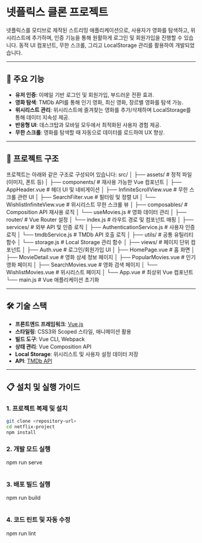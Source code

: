 # 넷플릭스 클론 프로젝트

넷플릭스를 모티브로 제작된 스트리밍 애플리케이션으로, 사용자가 영화를 탐색하고, 위시리스트에 추가하며, 인증 기능을 통해 원활하게 로그인 및 회원가입을 진행할 수 있습니다. 동적 UI 컴포넌트, 무한 스크롤, 그리고 LocalStorage 관리를 활용하여 개발되었습니다.

---

## 🚀 주요 기능
- **유저 인증**: 이메일 기반 로그인 및 회원가입, 부드러운 전환 효과.
- **영화 탐색**: TMDb API를 통해 인기 영화, 최신 영화, 장르별 영화를 탐색 가능.
- **위시리스트 관리**: 위시리스트에 즐겨찾는 영화를 추가/삭제하며 LocalStorage를 통해 데이터 지속성 제공.
- **반응형 UI**: 데스크탑과 모바일 모두에서 최적화된 사용자 경험 제공.
- **무한 스크롤**: 영화를 탐색할 때 자동으로 데이터를 로드하여 UX 향상.

---

## 📂 프로젝트 구조
프로젝트는 아래와 같은 구조로 구성되어 있습니다:
src/
│
├── assets/               # 정적 파일 (이미지, 폰트 등)
│
├── components/           # 재사용 가능한 Vue 컴포넌트
│   ├── AppHeader.vue          # 헤더 UI 및 네비게이션
│   ├── InfiniteScrollView.vue # 무한 스크롤 관련 UI
│   ├── SearchFilter.vue       # 필터링 및 정렬 UI
│   └── WishlistInfiniteView.vue # 위시리스트 무한 스크롤 뷰
│
├── composables/          # Composition API 재사용 로직
│   └── useMovies.js          # 영화 데이터 관리
│
├── router/               # Vue Router 설정
│   └── index.js             # 라우트 경로 및 컴포넌트 매핑
│
├── services/             # 외부 API 및 인증 로직
│   ├── AuthenticationService.js # 사용자 인증 로직
│   └── tmdbService.js         # TMDb API 호출 로직
│
├── utils/                # 공통 유틸리티 함수
│   └── storage.js           # Local Storage 관리 함수
│
├── views/                # 페이지 단위 컴포넌트
│   ├── Auth.vue             # 로그인/회원가입 UI
│   ├── HomePage.vue         # 홈 화면
│   ├── MovieDetail.vue      # 영화 상세 정보 페이지
│   ├── PopularMovies.vue    # 인기 영화 페이지
│   ├── SearchMovies.vue     # 영화 검색 페이지
│   └── WishlistMovies.vue   # 위시리스트 페이지
│
└── App.vue               # 최상위 Vue 컴포넌트
└── main.js               # Vue 애플리케이션 초기화

---

## 🛠️ 기술 스택
- **프론트엔드 프레임워크**: [Vue.js](https://vuejs.org/)
- **스타일링**: CSS3와 Scoped 스타일, 애니메이션 활용
- **빌드 도구**: Vue CLI, Webpack
- **상태 관리**: Vue Composition API
- **Local Storage**: 위시리스트 및 사용자 설정 데이터 저장
- **API**: [TMDb API](https://www.themoviedb.org/documentation/api)

---

## 📋 설치 및 실행 가이드

### 1. 프로젝트 복제 및 설치
```bash
git clone <repository-url>
cd netflix-project
npm install
```
### 2. 개발 모드 실행
npm run serve 
```
```
### 3. 배포 빌드 실행
npm run build 
```
```
### 4. 코드 린트 및 자동 수정
npm run lint
```